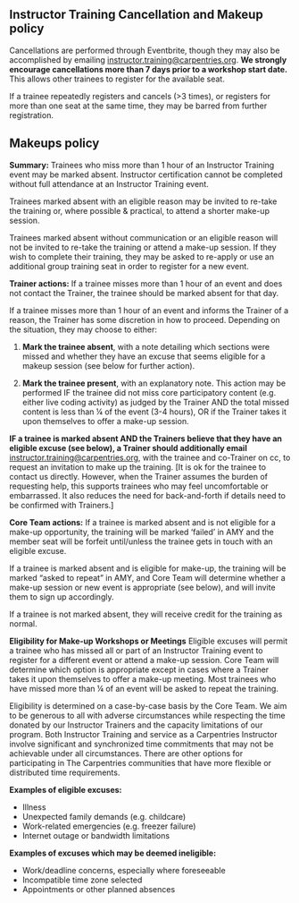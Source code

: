 ## Instructor Training Cancellation and Makeup policy
Cancellations are performed through Eventbrite, though they may also be accomplished by emailing [instructor.training@carpentries.org](mailto:instructor.training@carpentries.org). **We strongly encourage cancellations more than 7 days prior to a workshop start date.** This allows other trainees to register for the available seat. 

If a trainee repeatedly registers and cancels (>3 times), or registers for more than one seat at the same time, they may be barred from further registration.

## Makeups policy
**Summary:**
Trainees who miss more than 1 hour of an Instructor Training event may be marked absent. Instructor certification cannot be completed without full attendance at an Instructor Training event.

Trainees marked absent with an eligible reason may be invited to re-take the training or, where possible & practical, to attend a shorter make-up session. 

Trainees marked absent without communication or an eligible reason will not be invited to re-take the training or attend a make-up session. If they wish to complete their training, they may be asked to re-apply or use an additional group training seat in order to register for a new event. 

**Trainer actions:** 
If a trainee misses more than 1 hour of an event and does not contact the Trainer, the trainee should be marked absent for that day. 

If a trainee misses more than 1 hour of an event and informs the Trainer of a reason, the Trainer has some discretion in how to proceed. Depending on the situation, they may choose to either:

1. **Mark the trainee absent**, with a note detailing which sections were missed and whether they have an excuse that seems eligible for a makeup session (see below for further action).

1. **Mark the trainee present**, with an explanatory note. This action may be performed IF the trainee did not miss core participatory content (e.g. either live coding activity) as judged by the Trainer AND the total missed content is less than ¼ of the event (3-4 hours), OR if the Trainer takes it upon themselves to offer a make-up session.

**IF a trainee is marked absent AND the Trainers believe that they have an eligible excuse (see below), a Trainer should additionally email** [instructor.training@carpentries.org](mailto:instructor.training@carpentries.org), with the trainee and co-Trainer on cc, to request an invitation to make up the training. [It is ok for the trainee to contact us directly. However, when the Trainer assumes the burden of requesting help, this supports trainees who may feel uncomfortable or embarrassed. It also reduces the need for back-and-forth if details need to be confirmed with Trainers.]


**Core Team actions:**
If a trainee is marked absent and is not eligible for a make-up opportunity, the training will be marked ‘failed’ in AMY and the member seat will be forfeit until/unless the trainee gets in touch with an eligible excuse.

If a trainee is marked absent and is eligible for make-up, the training will be marked “asked to repeat” in AMY, and Core Team will determine whether a make-up session or new event is appropriate (see below), and will invite them to sign up accordingly.

If a trainee is not marked absent, they will receive credit for the training as normal.


**Eligibility for Make-up Workshops or Meetings**
Eligible excuses will permit a trainee who has missed all or part of an Instructor Training event to register for a different event or attend a make-up session. Core Team will determine which option is appropriate except in cases where a Trainer takes it upon themselves to offer a make-up meeting. Most trainees who have missed more than ¼ of an event will be asked to repeat the training.

Eligibility is determined on a case-by-case basis by the Core Team. We aim to be generous to all with adverse circumstances while respecting the time donated by our Instructor Trainers and the capacity limitations of our program. Both Instructor Training and service as a Carpentries Instructor involve significant and synchronized time commitments that may not be achievable under all circumstances. There are other options for participating in The Carpentries communities that have more flexible or distributed time requirements.

**Examples of eligible excuses:**
- Illness
- Unexpected family demands (e.g. childcare)
- Work-related emergencies (e.g. freezer failure)
- Internet outage or bandwidth limitations


**Examples of excuses which may be deemed ineligible:** 
- Work/deadline concerns, especially where foreseeable
- Incompatible time zone selected 
- Appointments or other planned absences 
